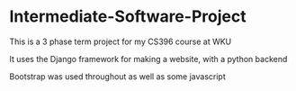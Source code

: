 # Intermediate-Software-Project
This is a 3 phase term project for my CS396 course at WKU

It uses the Django framework for making a website, with a python backend

Bootstrap was used throughout as well as some javascript
